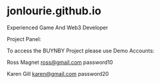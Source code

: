 # jonlourie.github.io
Experienced Game And Web3 Developer

Project Panel:

To access the BUYNBY Project please use Demo Accounts: 

Ross Magnet 
ross@gmail.com 
password10

Karen Gill
karen@gmail.com
password20

